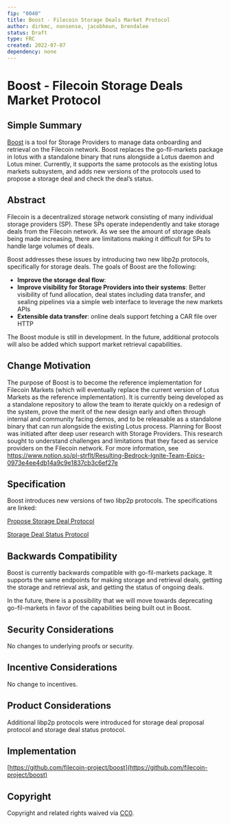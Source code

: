 ```yaml
---
fip: "0040"
title: Boost - Filecoin Storage Deals Market Protocol
author: dirkmc, nonsense, jacobheun, brendalee
status: Draft
type: FRC
created: 2022-07-07
dependency: none
---
```


# Boost - Filecoin Storage Deals Market Protocol

## Simple Summary

[Boost](https://github.com/filecoin-project/boost) is a tool for Storage Providers to manage data onboarding and retrieval on the Filecoin network. Boost replaces the go-fil-markets package in lotus with a standalone binary that runs alongside a Lotus daemon and Lotus miner. Currently, it supports the same protocols as the existing lotus markets subsystem, and adds new versions of the protocols used to propose a storage deal and check the deal’s status. 

## Abstract

Filecoin is a decentralized storage network consisting of many individual storage providers (SP). These SPs operate independently and take storage deals from the Filecoin network. As we see the amount of storage deals being made increasing, there are limitations making it difficult for SPs to handle large volumes of deals. 

Boost addresses these issues by introducing two new libp2p protocols, specifically for storage deals. The goals of Boost are the following: 

- **Improve the storage deal flow**: 
- **Improve visibility for Storage Providers into their systems**: Better visibility of fund allocation, deal states including data transfer, and sealing pipelines via a simple web interface to leverage the new markets APIs
- **Extensible data transfer**: online deals support fetching a CAR file over HTTP

The Boost module is still in development.  In the future, additional protocols will also be added which support market retrieval capabilities. 

## Change Motivation

The purpose of Boost is to become the reference implementation for Filecoin Markets (which will eventually replace the current version of Lotus Markets as the reference implementation). It is currently being developed as a standalone repository to allow the team to iterate quickly on a redesign of the system, prove the merit of the new design early and often through internal and community facing demos, and to be releasable as a standalone binary that can run alongside the existing Lotus process.
Planning for Boost was initiated after deep user research with Storage Providers.  This research sought to understand challenges and limitations that they faced as service providers on the Filecoin network.  For more information, see <https://www.notion.so/pl-strflt/Resulting-Bedrock-Ignite-Team-Epics-0973e4ee4db14a9c9e1837cb3c6ef27e>
## Specification

Boost introduces new versions of two libp2p protocols. The specifications are linked: 

[Propose Storage Deal Protocol](https://boost.filecoin.io/boost-architecture/libp2p-protocols#propose-storage-deal-protocol)

[Storage Deal Status Protocol](https://boost.filecoin.io/boost-architecture/libp2p-protocols#storage-deal-status-protocol)


## **Backwards Compatibility**

Boost is currently backwards compatible with go-fil-markets package. It supports the same endpoints for making storage and retrieval deals, getting the storage and retrieval ask, and getting the status of ongoing deals.

In the future, there is a possibility that we will move towards deprecating go-fil-markets in favor of the capabilities being built out in Boost. 

## **Security Considerations**

No changes to underlying proofs or security.

## **Incentive Considerations**

No change to incentives.

## **Product Considerations**

Additional libp2p protocols were introduced for storage deal proposal protocol and storage deal status protocol. 

## **Implementation**

[https://github.com/filecoin-project/boost](https://github.com/filecoin-project/boost)

## **Copyright**

Copyright and related rights waived via [CC0](https://creativecommons.org/publicdomain/zero/1.0/).
